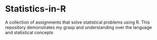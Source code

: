 # Statistics-in-R
A collection of assignments that solve statistical problems using R. This repository demonstrates my grasp and understanding over the language and statistical concepts
